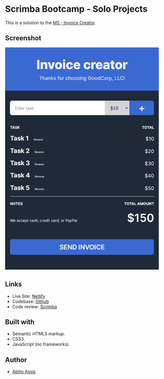 # Scrimba Bootcamp - Solo Projects

This is a solution to the [M5 - Invoice Creator](https://scrimba.com/scrim/coffa4aeba9a29f65b0d45dd0).

## Screenshot

![](img/screenshot.png)

## Links

- Live Site: [Netlify](https://cerulean-nougat-1ebcfd.netlify.app)
- Codebase: [Github]()
- Code review: [Scrimba]()

## Built with

- Semantic HTML5 markup.
- CSS3.
- JavaScript (no frameworks).

## Author

- [Abilio Assis](https://www.linkedin.com/in/abilio-assis/)
